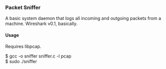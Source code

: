 ### Packet Sniffer

A basic system daemon that logs all incoming and outgoing packets from a machine. Wireshark v0.1, basically.

#### Usage

Requires libpcap.

$ gcc -o sniffer sniffer.c -l pcap  
$ sudo ./sniffer